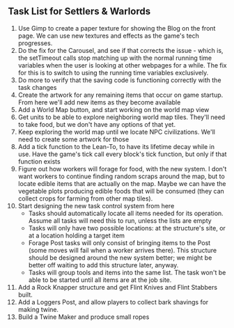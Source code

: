 ## Task List for Settlers & Warlords

1.  Use Gimp to create a paper texture for showing the Blog on the front page. We can use new textures and effects as the game's tech progresses.
2.  Do the fix for the Carousel, and see if that corrects the issue - which is, the setTimeout calls stop matching up with the normal running time variables when the user is looking at other webpages for a while. The fix for this is to switch to using the running time variables exclusively.
3.  Do more to verify that the saving code is functioning correctly with the task changes
4.  Create the artwork for any remaining items that occur on game startup. From here we'll add new items as they become available
5.  Add a World Map button, and start working on the world map view
6.  Get units to be able to explore neighboring world map tiles. They'll need to take food, but we don't have any options of that yet.
7.  Keep exploring the world map until we locate NPC civilizations. We'll need to create some artwork for those
8.  Add a tick function to the Lean-To, to have its lifetime decay while in use. Have the game's tick call every block's tick function, but only if that function exists
9.  Figure out how workers will forage for food, with the new system. I don't want workers to continue finding random scraps around the map, but to locate edible items that are actually on the map. Maybe we can have the vegetable plots producing edible foods that will be consumed (they can collect crops for farming from other map tiles).
10. Start designing the new task control system from here
    -   Tasks should automatically locate all items needed for its operation. Assume all tasks will need this to run, unless the lists are empty
    -   Tasks will only have two possible locations: at the structure's site, or at a location holding a target item
    -   Forage Post tasks will only consist of bringing items to the Post (some moves will fail when a worker arrives there). This structure should be designed around the new system better; we might be better off waiting to add this structure later, anyway.
    -   Tasks will group tools and items into the same list. The task won't be able to be started until all items are at the job site.
11. Add a Rock Knapper structure and get Flint Knives and Flint Stabbers built.
12. Add a Loggers Post, and allow players to collect bark shavings for making twine.
13. Build a Twine Maker and produce small ropes
